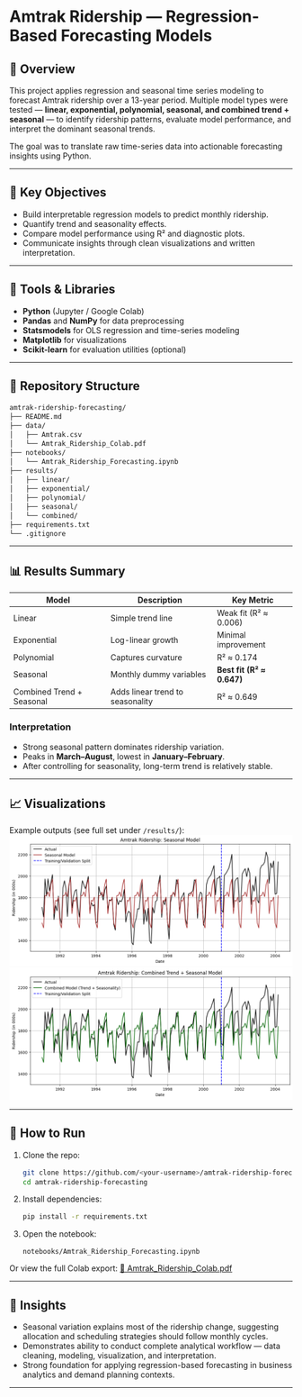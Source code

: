 # Amtrak Ridership — Regression-Based Forecasting Models

## 📘 Overview

This project applies regression and seasonal time series modeling to forecast Amtrak ridership over a 13-year period.
Multiple model types were tested — **linear, exponential, polynomial, seasonal, and combined trend + seasonal** — to identify ridership patterns, evaluate model performance, and interpret the dominant seasonal trends.

The goal was to translate raw time-series data into actionable forecasting insights using Python.

---

## 🧠 Key Objectives

* Build interpretable regression models to predict monthly ridership.
* Quantify trend and seasonality effects.
* Compare model performance using R² and diagnostic plots.
* Communicate insights through clean visualizations and written interpretation.

---

## 🧰 Tools & Libraries

* **Python** (Jupyter / Google Colab)
* **Pandas** and **NumPy** for data preprocessing
* **Statsmodels** for OLS regression and time-series modeling
* **Matplotlib** for visualizations
* **Scikit-learn** for evaluation utilities (optional)

---

## 📂 Repository Structure

```
amtrak-ridership-forecasting/
├── README.md
├── data/
│   ├── Amtrak.csv
│   └── Amtrak_Ridership_Colab.pdf
├── notebooks/
│   └── Amtrak_Ridership_Forecasting.ipynb
├── results/
│   ├── linear/
│   ├── exponential/
│   ├── polynomial/
│   ├── seasonal/
│   └── combined/
├── requirements.txt
└── .gitignore
```

---

## 📊 Results Summary

| Model                     | Description                      | Key Metric                |
| ------------------------- | -------------------------------- | ------------------------- |
| Linear                    | Simple trend line                | Weak fit (R² ≈ 0.006)     |
| Exponential               | Log-linear growth                | Minimal improvement       |
| Polynomial                | Captures curvature               | R² ≈ 0.174                |
| Seasonal                  | Monthly dummy variables          | **Best fit (R² ≈ 0.647)** |
| Combined Trend + Seasonal | Adds linear trend to seasonality | R² ≈ 0.649                |

### Interpretation

* Strong seasonal pattern dominates ridership variation.
* Peaks in **March–August**, lowest in **January–February**.
* After controlling for seasonality, long-term trend is relatively stable.

---

## 📈 Visualizations

Example outputs (see full set under `/results/`):
![Seasonal Model](results/seasonal/seasonal_model.png)
![Combined Model](results/combined/combined_model.png)

---

## 🧪 How to Run

1. Clone the repo:

   ```bash
   git clone https://github.com/<your-username>/amtrak-ridership-forecasting.git
   cd amtrak-ridership-forecasting
   ```
2. Install dependencies:

   ```bash
   pip install -r requirements.txt
   ```
3. Open the notebook:

   ```
   notebooks/Amtrak_Ridership_Forecasting.ipynb
   ```

Or view the full Colab export:
[📄 Amtrak_Ridership_Colab.pdf](data/Amtrak_Ridership_Colab.pdf)

---

## 📘 Insights

* Seasonal variation explains most of the ridership change, suggesting allocation and scheduling strategies should follow monthly cycles.
* Demonstrates ability to conduct complete analytical workflow — data cleaning, modeling, visualization, and interpretation.
* Strong foundation for applying regression-based forecasting in business analytics and demand planning contexts.

---

